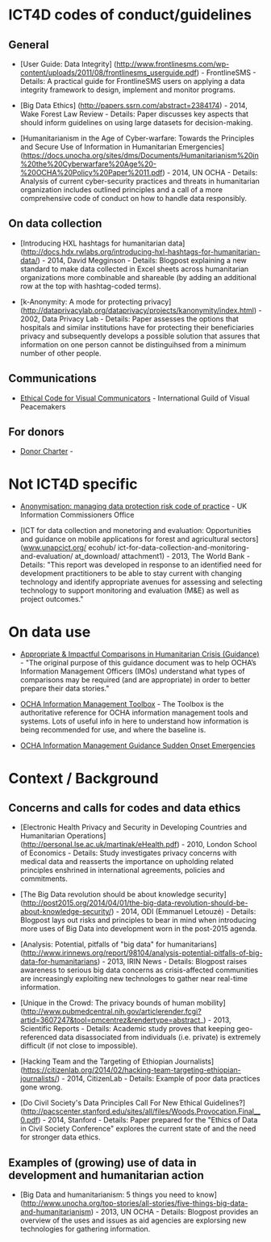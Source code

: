 # ICT4D codes of conduct/guidelines

## General

* [User Guide: Data Integrity] (http://www.frontlinesms.com/wp-content/uploads/2011/08/frontlinesms_userguide.pdf) - FrontlineSMS - Details: A practical guide for FrontlineSMS users on applying a data integrity framework to design, implement and monitor programs.

* [Big Data Ethics] (http://papers.ssrn.com/abstract=2384174) - 2014, Wake Forest Law Review - Details: Paper discusses key aspects that should inform guidelines on using large datasets for decision-making.

* [Humanitarianism in the Age of Cyber-warfare: Towards the Principles and Secure Use of Information in Humanitarian Emergencies] (https://docs.unocha.org/sites/dms/Documents/Humanitarianism%20in%20the%20Cyberwarfare%20Age%20-%20OCHA%20Policy%20Paper%2011.pdf) - 2014, UN OCHA - Details: Analysis of current cyber-security practices and threats in humanitarian organization includes outlined principles and a call of a more comprehensive code of conduct on how to handle data responsibly.


## On data collection

* [Introducing HXL hashtags for humanitarian data] (http://docs.hdx.rwlabs.org/introducing-hxl-hashtags-for-humanitarian-data/) - 2014, David Megginson - Details: Blogpost explaining a new standard to make data collected in Excel sheets across humanitarian organizations more combinable and shareable (by adding an additional row at the top with hashtag-coded terms).

* [k-Anonymity: A mode for protecting privacy] (http://dataprivacylab.org/dataprivacy/projects/kanonymity/index.html) - 2002, Data Privacy Lab - Details: Paper assesses the options that hospitals and similar institutions have for protecting their beneficiaries privacy and subsequently develops a possible solution that assures that information on one person cannot be distinguihsed from a minimum number of other people.

## Communications

* [Ethical Code for Visual Communicators](http://visualpeacemakers.org/about/ethical_code/) - International Guild of Visual Peacemakers

## For donors

* [Donor Charter](http://www.donorscharter.org/) -

# Not ICT4D specific

* [Anonymisation: managing data protection risk code of practice](http://ico.org.uk/for_organisations/data_protection/topic_guides/anonymisation) - UK Information Commissioners Office

* [ICT for data collection and monetoring and evaluation: Opportunities and guidance on mobile applications for forest and agricultural sectors] (www.unapcict.org/ ecohub/ ict-for-data-collection-and-monitoring-and-evaluation/ at_download/ attachment1)  - 2013, The World Bank - Details: "This report was developed in response to an identified need for development practitioners to be able to stay current with changing technology and identify appropriate avenues for assessing and selecting technology to support monitoring and evaluation (M&E) as well as project outcomes."

# On data use

* [Appropriate & Impactful Comparisons in Humanitarian Crisis (Guidance)](https://docs.google.com/document/d/127VGfweYDSmGGkMUleigAoAys9TO_Xb3v6KrCdGMe8M/edit)  - "The original purpose of this guidance document was to help OCHA’s Information Management Officers (IMOs) understand what types of comparisons may be required (and are appropriate) in order to better prepare their data stories."

* [OCHA Information Management Toolbox](http://www.humanitarianresponse.info/applications/tools) - The Toolbox is the authoritative reference for OCHA information management tools and systems. Lots of useful info in here to understand how information is being recommended for use, and where the baseline is. 

* [OCHA Information Management Guidance Sudden Onset Emergencies](https://docs.google.com/document/d/127VGfweYDSmGGkMUleigAoAys9TO_Xb3v6KrCdGMe8M/edit) 

# Context / Background

## Concerns and calls for codes and data ethics

* [Electronic Health Privacy and Security in Developing Countries and Humanitarian Operations] (http://personal.lse.ac.uk/martinak/eHealth.pdf) - 2010, London School of Economics - Details: Study investigates privacy concerns with medical data and reasserts the importance on upholding related principles enshrined in international agreements, policies and commitments.

* [The Big Data revolution should be about knowledge security] (http://post2015.org/2014/04/01/the-big-data-revolution-should-be-about-knowledge-security/) - 2014, ODI (Emmanuel Letouzé) - Details: Blogpost lays out risks and principles to bear in mind when introducing more uses of Big Data into development worn in the post-2015 agenda.

* [Analysis: Potential, pitfalls of "big data" for humanitarians] (http://www.irinnews.org/report/98104/analysis-potential-pitfalls-of-big-data-for-humanitarians) - 2013, IRIN News - Details: Blogpost raises awareness to serious big data concerns as crisis-affected communities are increasingly exploiting new technologes to gather near real-time information.

* [Unique in the Crowd: The privacy bounds of human mobility] (http://www.pubmedcentral.nih.gov/articlerender.fcgi?artid=3607247&tool=pmcentrez&rendertype=abstract_) - 2013, Scientific Reports - Details: Academic study proves that keeping geo-referenced data disassociated from individuals (i.e. private) is extremely difficult (if not close to impossible).

* [Hacking Team and the Targeting of Ethiopian Journalists] (https://citizenlab.org/2014/02/hacking-team-targeting-ethiopian-journalists/) - 2014, CitizenLab - Details: Example of poor data practices gone wrong.

* [Do Civil Society's Data Principles Call For New Ethical Guidelines?] (http://pacscenter.stanford.edu/sites/all/files/Woods.Provocation.Final__0.pdf) - 2014, Stanford - Details: Paper prepared for the "Ethics of Data in Civil Society Conference" explores the current state of and the need for stronger data ethics.

## Examples of (growing) use of data in development and humanitarian action

* [Big Data and humanitarianism: 5 things you need to know] (http://www.unocha.org/top-stories/all-stories/five-things-big-data-and-humanitarianism) - 2013, UN OCHA - Details: Blogpost provides an overview of the uses and issues as aid agencies are explorsing new technologies for gathering information.
